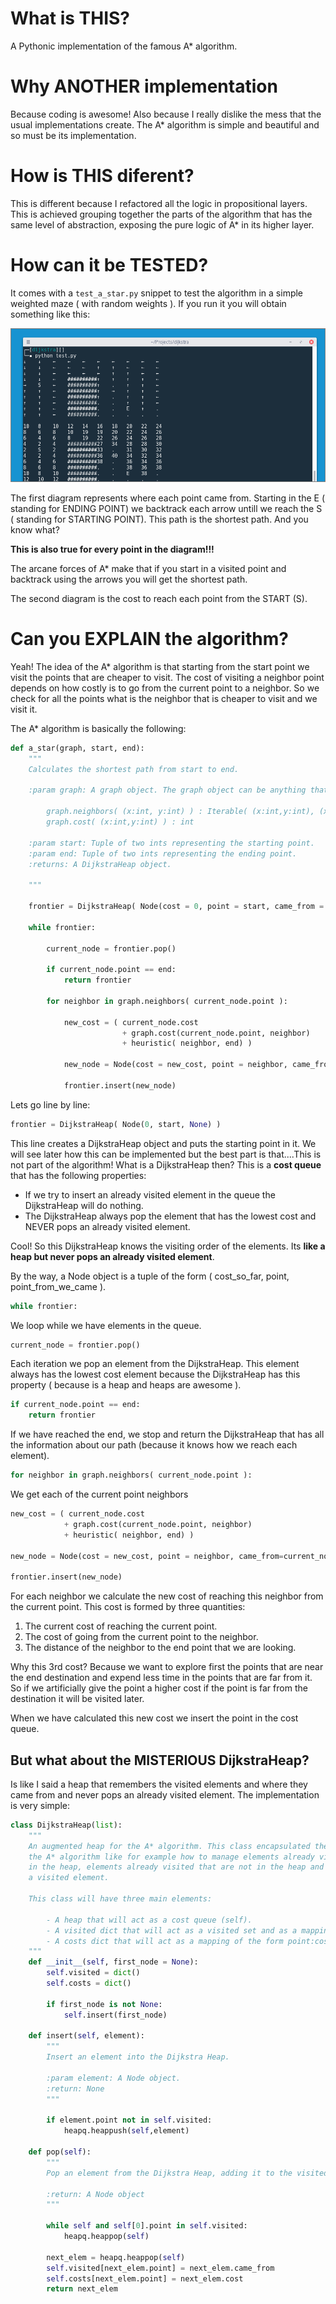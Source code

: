 # What is THIS?

A Pythonic implementation of the famous A* algorithm.

# Why ANOTHER implementation

Because coding is awesome! Also because I really dislike the mess that the usual implementations create. The A* algorithm is simple and beautiful and so must be its implementation.

# How is THIS diferent?

This is different because I refactored all the logic in propositional layers. This is achieved grouping together the parts of the algorithm that has the same level of abstraction, exposing the pure logic of A* in its higher layer.

# How can it be TESTED?

It comes with a `test_a_star.py` snippet to test the algorithm in a simple weighted maze ( with random weights ). If you run it you will obtain something like this:

<p align="center">
<img src="./doc/sample.png">
</p>

The first diagram represents where each point came from. Starting in the E ( standing for ENDING POINT) we backtrack each arrow untill we reach the S ( standing for STARTING POINT). This path is the shortest path. And you know what? 

**This is also true for every point in the diagram!!!**

The arcane forces of A* make that if you start in a visited point and backtrack using the arrows you will get the shortest path.

The second diagram is the cost to reach each point from the START (S).

# Can you EXPLAIN the algorithm?

Yeah! The idea of the A* algorithm is that starting from the start point we visit the points that are cheaper to visit. The cost of visiting a neighbor point depends on how costly is to go from the current point to a neighbor. So we check for all the points what is the neighbor that is cheaper to visit and we visit it.

The A* algorithm is basically the following:

```python
def a_star(graph, start, end):
    """
    Calculates the shortest path from start to end.

    :param graph: A graph object. The graph object can be anything that implements the following methods:

        graph.neighbors( (x:int, y:int) ) : Iterable( (x:int,y:int), (x:int,y:int), ...)
        graph.cost( (x:int,y:int) ) : int

    :param start: Tuple of two ints representing the starting point.
    :param end: Tuple of two ints representing the ending point.
    :returns: A DijkstraHeap object.

    """

    frontier = DijkstraHeap( Node(cost = 0, point = start, came_from = None) )

    while frontier:

        current_node = frontier.pop()

        if current_node.point == end:
            return frontier

        for neighbor in graph.neighbors( current_node.point ):

            new_cost = ( current_node.cost
                         + graph.cost(current_node.point, neighbor)
                         + heuristic( neighbor, end) )

            new_node = Node(cost = new_cost, point = neighbor, came_from=current_node.point)

            frontier.insert(new_node)

```

Lets go line by line:

```python
frontier = DijkstraHeap( Node(0, start, None) )
```

This line creates a DijkstraHeap object and puts the starting point in it. We will see later how this can be implemented but the best part is that....This is not part of the algorithm! What is a DijkstraHeap then? This is a **cost queue** that has the following properties:

* If we try to insert an already visited element in the queue the DijkstraHeap will do nothing.
* The DijkstraHeap always pop the element that has the lowest cost and NEVER pops an already visited element.

Cool! So this DijkstraHeap knows the visiting order of the elements. Its **like a heap but never pops an already visited element**.

By the way, a Node object is a tuple of the form ( cost_so_far, point, point_from_we_came ).

```python
while frontier:
```

We loop while we have elements in the queue.

```python
current_node = frontier.pop()
```

Each iteration we pop an element from the DijkstraHeap. This element always has the lowest cost element because the DijkstraHeap has this property ( because is a heap and heaps are awesome ).

```python
if current_node.point == end:
    return frontier
```

If we have reached the end, we stop and return the DijkstraHeap that has all the information about our path (because it knows how we reach each element).

```python
for neighbor in graph.neighbors( current_node.point ):
```

We get each of the current point neighbors

```python
new_cost = ( current_node.cost
            + graph.cost(current_node.point, neighbor)
            + heuristic( neighbor, end) )
             
new_node = Node(cost = new_cost, point = neighbor, came_from=current_node.point)

frontier.insert(new_node)

```

For each neighbor we calculate the new cost of reaching this neighbor from the current point. This cost is formed by three quantities:

1. The current cost of reaching the current point.
2. The cost of going from the current point to the neighbor.
3. The distance of the neighbor to the end point that we are looking.

Why this 3rd cost? Because we want to explore first the points that are near the end destination and expend less time in the points that are far from it. So if we artificially give the point a higher cost if the point is far from the destination it will be visited later.

When we have calculated this new cost we insert the point in the cost queue.

## But what about the MISTERIOUS DijkstraHeap?

Is like I said a heap that remembers the visited elements and where they came from and never pops an already visited element. The implementation is very simple:

```python
class DijkstraHeap(list):
    """
    An augmented heap for the A* algorithm. This class encapsulated the residual logic of
    the A* algorithm like for example how to manage elements already visited that remain
    in the heap, elements already visited that are not in the heap and from where we came to
    a visited element.

    This class will have three main elements:

        - A heap that will act as a cost queue (self).
        - A visited dict that will act as a visited set and as a mapping of the form  point:came_from
        - A costs dict that will act as a mapping of the form point:cost_so_far
    """
    def __init__(self, first_node = None):
        self.visited = dict()
        self.costs = dict()

        if first_node is not None:
            self.insert(first_node)

    def insert(self, element):
        """
        Insert an element into the Dijkstra Heap.

        :param element: A Node object.
        :return: None
        """

        if element.point not in self.visited:
            heapq.heappush(self,element)

    def pop(self):
        """
        Pop an element from the Dijkstra Heap, adding it to the visited and cost dicts.

        :return: A Node object
        """

        while self and self[0].point in self.visited:
            heapq.heappop(self)

        next_elem = heapq.heappop(self)
        self.visited[next_elem.point] = next_elem.came_from
        self.costs[next_elem.point] = next_elem.cost
        return next_elem
```
